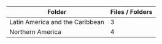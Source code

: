 | Folder                          |   Files / Folders |
|---------------------------------|-------------------|
| Latin America and the Caribbean |                 3 |
| Northern America                |                 4 |